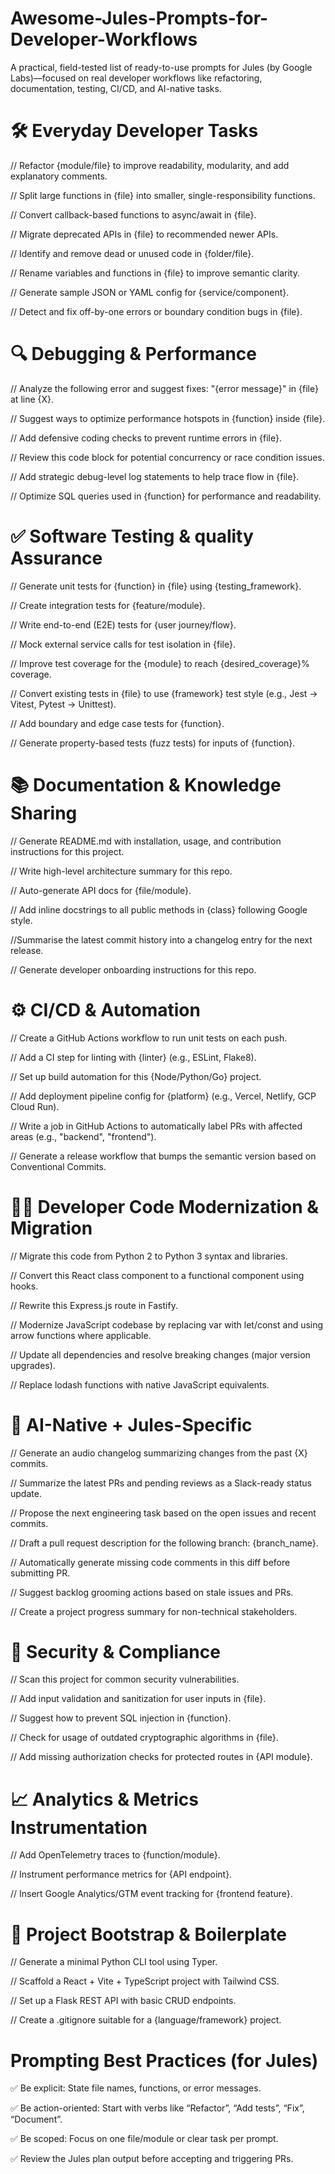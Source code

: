# Awesome-Jules-Prompts-for-Developer-Workflows
A practical, field-tested list of ready-to-use prompts for Jules (by Google Labs)—focused on real developer workflows like refactoring, documentation, testing, CI/CD, and AI-native tasks.

# 🛠️ Everyday Developer Tasks
// Refactor {module/file} to improve readability, modularity, and add explanatory comments.

// Split large functions in {file} into smaller, 
single-responsibility functions.

// Convert callback-based functions to async/await in {file}.

// Migrate deprecated APIs in {file} to recommended newer APIs.

// Identify and remove dead or unused code in {folder/file}.

// Rename variables and functions in {file} to improve semantic clarity.

// Generate sample JSON or YAML config for {service/component}.

// Detect and fix off-by-one errors or boundary condition bugs in {file}.

# 🔍 Debugging & Performance
// Analyze the following error and suggest fixes: "{error message}" in {file} at line {X}.

// Suggest ways to optimize performance hotspots in {function} inside {file}.

// Add defensive coding checks to prevent runtime errors in {file}.

// Review this code block for potential concurrency or race condition issues.

// Add strategic debug-level log statements to help trace flow in {file}.

// Optimize SQL queries used in {function} for performance and readability.

# ✅ Software Testing & quality Assurance
// Generate unit tests for {function} in {file} using {testing_framework}.

// Create integration tests for {feature/module}.

// Write end-to-end (E2E) tests for {user journey/flow}.

// Mock external service calls for test isolation in {file}.

// Improve test coverage for the {module} to reach {desired_coverage}% coverage.

// Convert existing tests in {file} to use {framework} test style (e.g., Jest → Vitest, Pytest → Unittest).

// Add boundary and edge case tests for {function}.

// Generate property-based tests (fuzz tests) for inputs of {function}.

# 📚 Documentation & Knowledge Sharing
// Generate README.md with installation, usage, and contribution instructions for this project.

// Write high-level architecture summary for this repo.

// Auto-generate API docs for {file/module}.

// Add inline docstrings to all public methods in {class} following Google style.

//Summarise the latest commit history into a changelog entry for the next release.

// Generate developer onboarding instructions for this repo.

# ⚙️ CI/CD & Automation
// Create a GitHub Actions workflow to run unit tests on each push.

// Add a CI step for linting with {linter} (e.g., ESLint, Flake8).

// Set up build automation for this {Node/Python/Go} project.

// Add deployment pipeline config for {platform} (e.g., Vercel, Netlify, GCP Cloud Run).

// Write a job in GitHub Actions to automatically label PRs with affected areas (e.g., "backend", "frontend").

// Generate a release workflow that bumps the semantic version based on Conventional Commits.

# 🧑‍💻 Developer Code Modernization & Migration
// Migrate this code from Python 2 to Python 3 syntax and libraries.

// Convert this React class component to a functional component using hooks.

// Rewrite this Express.js route in Fastify.

// Modernize JavaScript codebase by replacing var with let/const and using arrow functions where applicable.

// Update all dependencies and resolve breaking changes (major version upgrades).

// Replace lodash functions with native JavaScript equivalents.

# 🤖 AI-Native + Jules-Specific
// Generate an audio changelog summarizing changes from the past {X} commits.

// Summarize the latest PRs and pending reviews as a Slack-ready status update.

// Propose the next engineering task based on the open issues and recent commits.

// Draft a pull request description for the following branch: {branch_name}.

// Automatically generate missing code comments in this diff before submitting PR.

// Suggest backlog grooming actions based on stale issues and PRs.

// Create a project progress summary for non-technical stakeholders.

# 🔐 Security & Compliance
// Scan this project for common security vulnerabilities.

// Add input validation and sanitization for user inputs in {file}.

// Suggest how to prevent SQL injection in {function}.

// Check for usage of outdated cryptographic algorithms in {file}.

// Add missing authorization checks for protected routes in {API module}.

# 📈 Analytics & Metrics Instrumentation
// Add OpenTelemetry traces to {function/module}.

// Instrument performance metrics for {API endpoint}.

// Insert Google Analytics/GTM event tracking for {frontend feature}.

# 📂 Project Bootstrap & Boilerplate
// Generate a minimal Python CLI tool using Typer.

// Scaffold a React + Vite + TypeScript project with Tailwind CSS.

// Set up a Flask REST API with basic CRUD endpoints.

// Create a .gitignore suitable for a {language/framework} project.

# Prompting Best Practices (for Jules)
✅ Be explicit: State file names, functions, or error messages.

✅ Be action-oriented: Start with verbs like “Refactor”, “Add tests”, “Fix”, “Document”.

✅ Be scoped: Focus on one file/module or clear task per prompt.

✅ Review the Jules plan output before accepting and triggering PRs.

